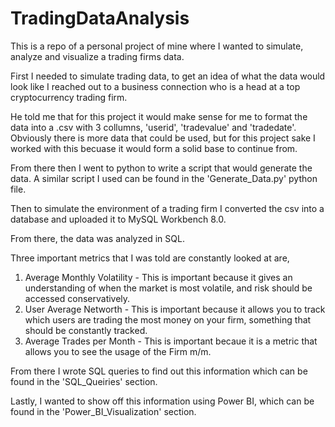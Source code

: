 # TradingDataAnalysis
This is a repo of a personal project of mine where I wanted to simulate, analyze and visualize a trading firms data.

First I needed to simulate trading data, to get an idea of what the data would look like I reached out to a business connection who is a head at a top cryptocurrency trading firm.

He told me that for this project it would make sense for me to format the data into a .csv with 3 collumns, 'userid', 'tradevalue' and 'tradedate'. Obviously there is more data that could be used, but
for this project sake I worked with this becuase it would form a solid base to continue from.

From there then I went to python to write a script that would generate the data. A similar script I used can be found in the 'Generate_Data.py' python file. 

Then to simulate the environment of a trading firm I converted the csv into a database and uploaded it to MySQL Workbench 8.0.

From there, the data was analyzed in SQL.

Three important metrics that I was told are constantly looked at are, 
  1) Average Monthly Volatility - This is important because it gives an understanding of when the market is most volatile, and risk should be accessed conservatively.
  2) User Average Networth - This is important because it allows you to track which users are trading the most money on your firm, something that should be constantly tracked.
  3) Average Trades per Month - This is important becaue it is a metric that allows you to see the usage of the Firm m/m.

From there I wrote SQL queries to find out this information which can be found in the 'SQL_Queiries' section.

Lastly, I wanted to show off this information using Power BI, which can be found in the 'Power_BI_Visualization' section.
